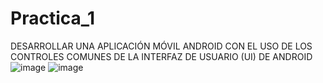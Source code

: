 # Practica_1
DESARROLLAR UNA APLICACIÓN MÓVIL ANDROID CON EL USO DE LOS CONTROLES COMUNES DE LA INTERFAZ DE USUARIO (UI) DE ANDROID
![image](https://github.com/REYBENAVIDES/Practica_1/assets/137514816/7b9651d5-c73c-42e1-b8b0-c5f1816cb251)
![image](https://github.com/REYBENAVIDES/Practica_1/assets/137514816/eade0cda-1a5a-4b45-8768-d64d90f3443c)


